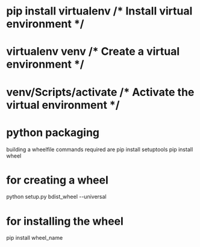 # pip install virtualenv /* Install virtual environment */
# virtualenv venv /* Create a virtual environment */
# venv/Scripts/activate /* Activate the virtual environment */


# python packaging 
  building a wheelfile commands required are
  pip install setuptools 
  pip install wheel

# for creating a wheel 
  python setup.py bdist_wheel --universal

# for installing the wheel
  pip install wheel_name
 